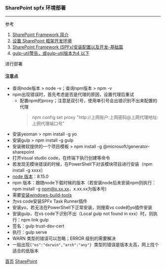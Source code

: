 
### SharePoint spfx 环境部署
--------
参考
1. [SharePoint Framework 简介](https://github.com/chenxizhang/office365dev/blob/master/docs/sharepointframework.md)
2. [设置 SharePoint 框架开发环境](https://docs.microsoft.com/zh-cn/sharepoint/dev/spfx/set-up-your-development-environment#trusting-the-self-signed-developer-certificate)
3. [SharePoint Framework (SPFx)安装配置以及开发-基础篇](https://www.cnblogs.com/love007/archive/2017/01/11/6274884.html)
4. [gulp-util警告，或gulp-util版本为4 以下](https://blog.csdn.net/yyzzhc999/article/details/80095873)

进行部署

#### 注意点
* 查询node版本 > node -v；查询npm版本 > npm -v
* npm出现错误时，首先考虑是否是代理的原因，设置代理后重试
    * 配置npm的proxy；注意是双引号，使用单引号会出错识别不出来配置的代理
      > npm config set proxy "http://上网账户:上网密码@上网代理地址:上网代理端口号"
* 安装yeoman > npm install -g yo
* 安装gulp > npm install -g gulp
* 安装微软提供的一个项目模板 > npm install -g @microsoft/generator-sharepoint
* 打开visual studio code，在终端下执行创建等命令
* 若发现无模块错误的时候，在PowerShell下对该模块项目进行安装（npm install -g xxxx）
* [node 版本](https://nodejs.org/en/download/releases/)：8.15.0
* npm 版本：跟随node下载时候的版本（若安装node后未安装npm则执行：npm install -g npm@x.xx.xx，x.xx.xx为版本号)
* 需要[安装windows-build-tools](https://www.npmjs.com/package/windows-build-tools/v/2.0.0)
* 为vs code安装SPFx Task Runner插件
* 安装yo，若无法在PowerShell下正常安装，则搜索vs code的yo插件安装
* 安装gulp，在vs code下识别不出（Local gulp not found in xxx）时，则执行：npm link gulp
* 签名：gulp trust-dev-cert
* 执行：gulp serve 
* WARN 类型的错误可以忽略；ERROR 级别的需要解决
* 一般出现`{"os":"darwin","arch":"any"} `类型的错误是版本太高，网上找个适合的低版本


  
  
  
[首页](../../README.md)  [SharePoint](SharePoint.md)
